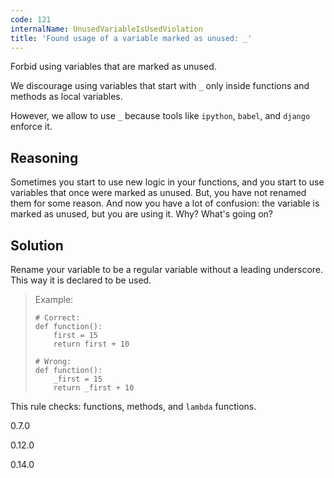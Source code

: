 ```yaml
---
code: 121
internalName: UnusedVariableIsUsedViolation
title: 'Found usage of a variable marked as unused: _'
---
```


Forbid using variables that are marked as unused.

We discourage using variables that start with `_` only inside functions
and methods as local variables.

However, we allow to use `_` because tools like `ipython`, `babel`, and
`django` enforce it.

## Reasoning
Sometimes you start to use new logic in your functions, and you
start to use variables that once were marked as unused. But, you
have not renamed them for some reason. And now you have a lot of
confusion: the variable is marked as unused, but you are using it.
Why? What's going on?

## Solution
Rename your variable to be a regular variable without a leading
underscore. This way it is declared to be used.

> Example:
> 
>     # Correct:
>     def function():
>         first = 15
>         return first + 10
>     
>     # Wrong:
>     def function():
>         _first = 15
>         return _first + 10

This rule checks: functions, methods, and `lambda` functions.

<div class="versionadded">

0.7.0

</div>

<div class="versionchanged">

0.12.0

</div>

<div class="versionchanged">

0.14.0

</div>